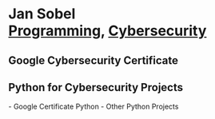 <h1>Jan Sobel <br/><a href="https://github.com/joshmadakor1">Programming</a>, <a href="https://www.linkedin.com/in/joshmadakor/">Cybersecurity</a>

<h2> Google Cybersecurity Certificate</h2>

<h2>Python for Cybersecurity Projects</h2>
- Google Certificate Python
- Other Python Projects

